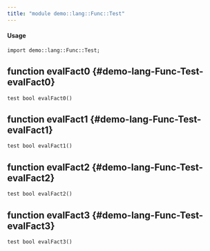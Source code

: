 ```yaml
---
title: "module demo::lang::Func::Test"
---
```


#### Usage

`import demo::lang::Func::Test;`


## function evalFact0 {#demo-lang-Func-Test-evalFact0}

```rascal
test bool evalFact0()

```

## function evalFact1 {#demo-lang-Func-Test-evalFact1}

```rascal
test bool evalFact1()

```

## function evalFact2 {#demo-lang-Func-Test-evalFact2}

```rascal
test bool evalFact2()

```

## function evalFact3 {#demo-lang-Func-Test-evalFact3}

```rascal
test bool evalFact3()

```

